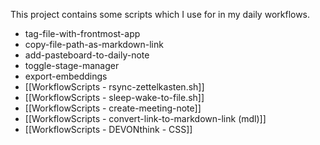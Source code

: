 This project contains some scripts which I use for in my daily workflows. 

- tag-file-with-frontmost-app
- copy-file-path-as-markdown-link
- add-pasteboard-to-daily-note
- toggle-stage-manager
- export-embeddings
- [[WorkflowScripts - rsync-zettelkasten.sh]]
- [[WorkflowScripts - sleep-wake-to-file.sh]]
- [[WorkflowScripts - create-meeting-note]]
- [[WorkflowScripts - convert-link-to-markdown-link (mdl)]]
- [[WorkflowScripts - DEVONthink - CSS]]

